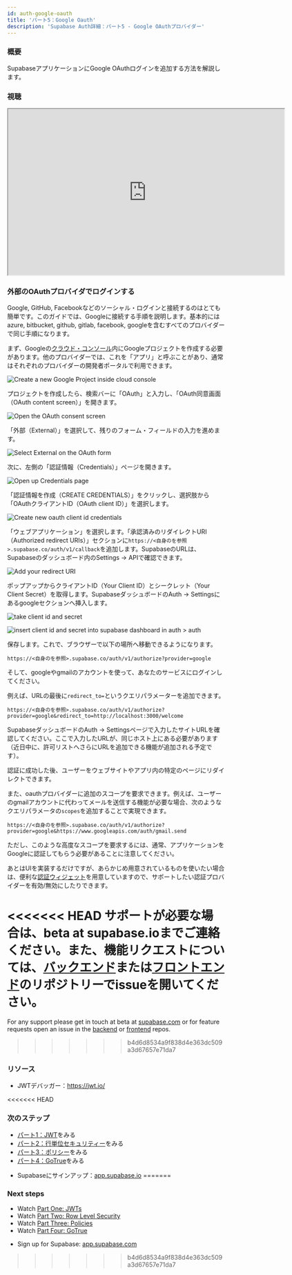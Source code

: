 ```yaml
---
id: auth-google-oauth
title: 'パート5：Google Oauth'
description: 'Supabase Auth詳細：パート5 - Google OAuthプロバイダー'
---
```


### 概要

SupabaseアプリケーションにGoogle OAuthログインを追加する方法を解説します。

### 視聴 

<iframe className="w-full video-with-border" width="640" height="385" src="https://www.youtube-nocookie.com/embed/_XM9ziOzWk4" frameBorder="1" allow="accelerometer; autoplay; clipboard-write; encrypted-media; gyroscope; picture-in-picture" allowFullScreen></iframe>

### 外部のOAuthプロバイダでログインする

<!-- textlint-disable ja-technical-writing/max-comma -->
Google, GitHub, Facebookなどのソーシャル・ログインと接続するのはとても簡単です。このガイドでは、Googleに接続する手順を説明します。基本的にはazure, bitbucket, github, gitlab, facebook, googleを含むすべてのプロバイダーで同じ手順になります。
<!-- textlint-enable ja-technical-writing/max-comma -->

まず、Googleの[クラウド・コンソール](https://console.cloud.google.com/home/dashboard)内にGoogleプロジェクトを作成する必要があります。他のプロバイダーでは、これを「アプリ」と呼ぶことがあり、通常はそれぞれのプロバイダーの開発者ポータルで利用できます。

![Create a new Google Project inside cloud console](/img/auth-5-1.png)

プロジェクトを作成したら、検索バーに「OAuth」と入力し、「OAuth同意画面（OAuth content screen）」を開きます。

![Open the OAuth consent screen](/img/auth-5-2.png)

「外部（External）」を選択して、残りのフォーム・フィールドの入力を進めます。

![Select External on the OAuth form](/img/auth-5-3.png)

次に、左側の「認証情報（Credentials）」ページを開きます。

![Open up Credentials page](/img/auth-5-4.png)

「認証情報を作成（CREATE CREDENTIALS）」をクリックし、選択肢から「OAuthクライアントID（OAuth client ID）」を選択します。

![Create new oauth client id credentials](/img/auth-5-5.png)

「ウェブアプリケーション」を選択します。「承認済みのリダイレクトURI（Authorized redirect URIs）」セクションに`https://<自身のを参照>.supabase.co/auth/v1/callback`を追加します。SupabaseのURLは、Supabaseのダッシュボード内のSettings → APIで確認できます。

![Add your redirect URI](/img/auth-5-6.png)

ポップアップからクライアントID（Your Client ID）とシークレット（Your Client Secret）を取得します。SupabaseダッシュボードのAuth → Settingsにあるgoogleセクションへ挿入します。

![take client id and secret](/img/auth-5-7.png)

![insert client id and secret into supabase dashboard in auth > auth](/img/auth-5-8.png)

保存します。これで、ブラウザーで以下の場所へ移動できるようになります。

```
https://<自身のを参照>.supabase.co/auth/v1/authorize?provider=google
```

そして、googleやgmailのアカウントを使って、あなたのサービスにログインしてください。

例えば、URLの最後に`redirect_to=`というクエリパラメーターを追加できます。

```
https://<自身のを参照>.supabase.co/auth/v1/authorize?provider=google&redirect_to=http://localhost:3000/welcome
```

SupabaseダッシュボードのAuth → Settingsページで入力したサイトURLを確認してください。ここで入力したURLが、同じホスト上にある必要があります（近日中に、許可リストへさらにURLを追加できる機能が追加される予定です）。

認証に成功した後、ユーザーをウェブサイトやアプリ内の特定のページにリダイレクトできます。

また、oauthプロバイダーに追加のスコープを要求できます。例えば、ユーザーのgmailアカウントに代わってメールを送信する機能が必要な場合、次のようなクエリパラメータの`scopes`を追加することで実現できます。

```
https://<自身のを参照>.supabase.co/auth/v1/authorize?provider=google&https://www.googleapis.com/auth/gmail.send
```

ただし、このような高度なスコープを要求するには、通常、アプリケーションをGoogleに認証してもらう必要があることに注意してください。

あとはUIを実装するだけですが、あらかじめ用意されているものを使いたい場合は、便利な[認証ウィジェット](https://github.com/supabase/ui/#using-supabase-ui-auth)を用意していますので、サポートしたい認証プロバイダーを有効/無効にしたりできます。

<<<<<<< HEAD
サポートが必要な場合は、beta at supabase.ioまでご連絡ください。また、機能リクエストについては、[バックエンド](https://github.com/supabase/gotrue)または[フロントエンド](https://github.com/supabase/gotrue-js)のリポジトリーでissueを開いてください。
=======
For any support please get in touch at beta at [supabase.com](https://supabase.com) or for feature requests open an issue in the [backend](https://github.com/supabase/gotrue) or [frontend](https://github.com/supabase/gotrue-js) repos.
>>>>>>> b4d6d8534a9f838d4e363dc509a3d67657e71da7

### リソース

- JWTデバッガー：https://jwt.io/

<<<<<<< HEAD
### 次のステップ
- [パート1：JWT](/docs/learn/auth-deep-dive/auth-deep-dive-jwts)をみる
- [パート2：行単位セキュリティー](/docs/learn/auth-deep-dive/auth-row-level-security)をみる
- [パート3：ポリシー](/docs/learn/auth-deep-dive/auth-policies)をみる
- [パート4：GoTrue](/docs/learn/auth-deep-dive/auth-gotrue)をみる
<!-- - [パート5：Google Oauth](/docs/learn/auth-deep-dive/auth-google-oauth)をみる -->
- Supabaseにサインアップ：[app.supabase.io](https://app.supabase.io)
=======
### Next steps

- Watch [Part One: JWTs](/docs/learn/auth-deep-dive/auth-deep-dive-jwts)
- Watch [Part Two: Row Level Security](/docs/learn/auth-deep-dive/auth-row-level-security)
- Watch [Part Three: Policies](/docs/learn/auth-deep-dive/auth-policies)
- Watch [Part Four: GoTrue](/docs/learn/auth-deep-dive/auth-gotrue)
<!-- - Watch [Part Five: Google Oauth](/docs/learn/auth-deep-dive/auth-google-oauth) -->
- Sign up for Supabase: [app.supabase.com](https://app.supabase.com)
>>>>>>> b4d6d8534a9f838d4e363dc509a3d67657e71da7
